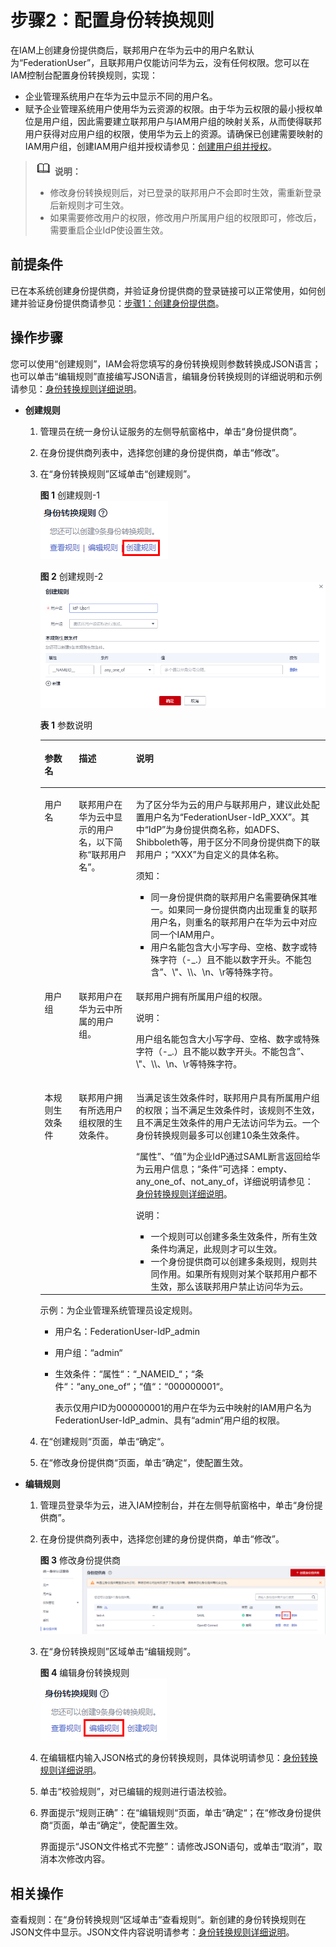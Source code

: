 # 步骤2：配置身份转换规则<a name="iam_08_0004"></a>

在IAM上创建身份提供商后，联邦用户在华为云中的用户名默认为“FederationUser”，且联邦用户仅能访问华为云，没有任何权限。您可以在IAM控制台配置身份转换规则，实现：

-   企业管理系统用户在华为云中显示不同的用户名。
-   赋予企业管理系统用户使用华为云资源的权限。由于华为云权限的最小授权单位是用户组，因此需要建立联邦用户与IAM用户组的映射关系，从而使得联邦用户获得对应用户组的权限，使用华为云上的资源。请确保已创建需要映射的IAM用户组，创建IAM用户组并授权请参见：[创建用户组并授权](创建用户组并授权.md)。

>![](public_sys-resources/icon-note.gif) **说明：** 
>-   修改身份转换规则后，对已登录的联邦用户不会即时生效，需重新登录后新规则才可生效。
>-   如果需要修改用户的权限，修改用户所属用户组的权限即可，修改后，需要重启企业IdP使设置生效。

## 前提条件<a name="section52965331"></a>

已在本系统创建身份提供商，并验证身份提供商的登录链接可以正常使用，如何创建并验证身份提供商请参见：[步骤1：创建身份提供商](步骤1-创建身份提供商.md)。

## 操作步骤<a name="zh-cn_topic_0175818756_section49143529"></a>

您可以使用“创建规则”，IAM会将您填写的身份转换规则参数转换成JSON语言；也可以单击“编辑规则”直接编写JSON语言，编辑身份转换规则的详细说明和示例请参见：[身份转换规则详细说明](身份转换规则详细说明.md)。

-   **创建规则**
    1.  管理员在统一身份认证服务的左侧导航窗格中，单击“身份提供商”。
    2.  在身份提供商列表中，选择您创建的身份提供商，单击“修改”。
    3.  在“身份转换规则”区域单击“创建规则”。

        **图 1**  创建规则-1<a name="fig351319915592"></a>  
        ![](figures/创建规则-1.png "创建规则-1")

        **图 2**  创建规则-2<a name="fig44508499581"></a>  
        ![](figures/创建规则-2.png "创建规则-2")

        **表 1**  参数说明

        <a name="table14452194925816"></a>
        <table><thead align="left"><tr id="row1545012496582"><th class="cellrowborder" valign="top" width="12%" id="mcps1.2.4.1.1"><p id="p12450249115814"><a name="p12450249115814"></a><a name="p12450249115814"></a>参数名</p>
        </th>
        <th class="cellrowborder" valign="top" width="20%" id="mcps1.2.4.1.2"><p id="p6450174913580"><a name="p6450174913580"></a><a name="p6450174913580"></a>描述</p>
        </th>
        <th class="cellrowborder" valign="top" width="68%" id="mcps1.2.4.1.3"><p id="p19450164965813"><a name="p19450164965813"></a><a name="p19450164965813"></a>说明</p>
        </th>
        </tr>
        </thead>
        <tbody><tr id="row345118496586"><td class="cellrowborder" valign="top" width="12%" headers="mcps1.2.4.1.1 "><p id="p1445054905813"><a name="p1445054905813"></a><a name="p1445054905813"></a>用户名</p>
        </td>
        <td class="cellrowborder" valign="top" width="20%" headers="mcps1.2.4.1.2 "><p id="p134501649125817"><a name="p134501649125817"></a><a name="p134501649125817"></a>联邦用户在华为云中显示的用户名，以下简称“联邦用户名”。</p>
        </td>
        <td class="cellrowborder" valign="top" width="68%" headers="mcps1.2.4.1.3 "><p id="p1245054915584"><a name="p1245054915584"></a><a name="p1245054915584"></a>为了区分华为云的用户与联邦用户，建议此处配置用户名为“FederationUser-IdP<em id="i134501449195818"><a name="i134501449195818"></a><a name="i134501449195818"></a>_</em>XXX”。其中“IdP”为身份提供商名称，如ADFS、Shibboleth等，用于区分不同身份提供商下的联邦用户；“XXX”为自定义的具体名称。</p>
        <div class="notice" id="note0451549125818"><a name="note0451549125818"></a><a name="note0451549125818"></a><span class="noticetitle"> 须知： </span><div class="noticebody"><a name="ul6575826819"></a><a name="ul6575826819"></a><ul id="ul6575826819"><li>同一身份提供商的联邦用户名需要确保其唯一。如果同一身份提供商内出现重复的联邦用户名，则重名的联邦用户在华为云中对应同一个IAM用户。</li><li>用户名能包含大小写字母、空格、数字或特殊字符（-_.）且不能以数字开头。不能包含”、\"、\\、\n、\r等特殊字符。</li></ul>
        </div></div>
        </td>
        </tr>
        <tr id="row9451049115815"><td class="cellrowborder" valign="top" width="12%" headers="mcps1.2.4.1.1 "><p id="p10451949105812"><a name="p10451949105812"></a><a name="p10451949105812"></a>用户组</p>
        </td>
        <td class="cellrowborder" valign="top" width="20%" headers="mcps1.2.4.1.2 "><p id="p545184914589"><a name="p545184914589"></a><a name="p545184914589"></a>联邦用户在华为云中所属的用户组。</p>
        </td>
        <td class="cellrowborder" valign="top" width="68%" headers="mcps1.2.4.1.3 "><p id="p8451649185812"><a name="p8451649185812"></a><a name="p8451649185812"></a>联邦用户拥有所属用户组的权限。</p>
        <div class="note" id="note477810272019"><a name="note477810272019"></a><a name="note477810272019"></a><span class="notetitle"> 说明： </span><div class="notebody"><p id="p1970415322015"><a name="p1970415322015"></a><a name="p1970415322015"></a>用户组名能包含大小写字母、空格、数字或特殊字符（-_.）且不能以数字开头。不能包含”、\"、\\、\n、\r等特殊字符。</p>
        </div></div>
        </td>
        </tr>
        <tr id="row545284918582"><td class="cellrowborder" valign="top" width="12%" headers="mcps1.2.4.1.1 "><p id="p13451154925812"><a name="p13451154925812"></a><a name="p13451154925812"></a>本规则生效条件</p>
        </td>
        <td class="cellrowborder" valign="top" width="20%" headers="mcps1.2.4.1.2 "><p id="p545134965810"><a name="p545134965810"></a><a name="p545134965810"></a>联邦用户拥有所选用户组权限的生效条件。</p>
        </td>
        <td class="cellrowborder" valign="top" width="68%" headers="mcps1.2.4.1.3 "><p id="p13451649165819"><a name="p13451649165819"></a><a name="p13451649165819"></a>当满足该生效条件时，联邦用户具有所属用户组的权限；当不满足生效条件时，该规则不生效，且不满足生效条件的用户无法访问华为云。一个身份转换规则最多可以创建10条生效条件。</p>
        <p id="p4451104995813"><a name="p4451104995813"></a><a name="p4451104995813"></a><span class="parmname" id="parmname1845184910581"><a name="parmname1845184910581"></a><a name="parmname1845184910581"></a>“属性”</span>、<span class="parmname" id="parmname1945164919584"><a name="parmname1945164919584"></a><a name="parmname1945164919584"></a>“值”</span>为企业IdP通过SAML断言返回给华为云用户信息；<span class="parmname" id="parmname3451184995813"><a name="parmname3451184995813"></a><a name="parmname3451184995813"></a>“条件”</span>可选择：empty、any_one_of、not_any_of，详细说明请参见：<a href="身份转换规则详细说明.md">身份转换规则详细说明</a>。</p>
        <div class="note" id="note3452124915582"><a name="note3452124915582"></a><a name="note3452124915582"></a><span class="notetitle"> 说明： </span><div class="notebody"><a name="ul545254912585"></a><a name="ul545254912585"></a><ul id="ul545254912585"><li>一个规则可以创建多条生效条件，所有生效条件均满足，此规则才可以生效。</li><li>一个身份提供商可以创建多条规则，规则共同作用。如果所有规则对某个联邦用户都不生效，那么该联邦用户禁止访问华为云。</li></ul>
        </div></div>
        </td>
        </tr>
        </tbody>
        </table>

        示例：为企业管理系统管理员设定规则。

        -   用户名：FederationUser-IdP\_admin
        -   用户组：“admin“
        -   生效条件：“属性“：“\_NAMEID\_“；“条件“：“any\_one\_of“；“值“：“000000001“。

            表示仅用户ID为000000001的用户在华为云中映射的IAM用户名为FederationUser-IdP\_admin、具有“admin“用户组的权限。

    4.  在“创建规则“页面，单击“确定“。
    5.  在“修改身份提供商“页面，单击“确定“，使配置生效。

-   **编辑规则**
    1.  管理员登录华为云，进入IAM控制台，并在左侧导航窗格中，单击“身份提供商”。
    2.  在身份提供商列表中，选择您创建的身份提供商，单击“修改”。

        **图 3**  修改身份提供商<a name="fig124969431742"></a>  
        ![](figures/修改身份提供商-5.png "修改身份提供商-5")

    3.  在“身份转换规则”区域单击“编辑规则”。

        **图 4**  编辑身份转换规则<a name="fig191904201363"></a>  
        ![](figures/编辑身份转换规则.png "编辑身份转换规则")

    4.  在编辑框内输入JSON格式的身份转换规则，具体说明请参见：[身份转换规则详细说明](身份转换规则详细说明.md)。
    5.  单击“校验规则”，对已编辑的规则进行语法校验。
    6.  界面提示“规则正确”：在“编辑规则“页面，单击“确定“；在“修改身份提供商“页面，单击“确定“，使配置生效。

        界面提示“JSON文件格式不完整”：请修改JSON语句，或单击“取消”，取消本次修改内容。



## 相关操作<a name="zh-cn_topic_0175818756_section4140824420758"></a>

查看规则：在“身份转换规则“区域单击“查看规则“。新创建的身份转换规则在JSON文件中显示。JSON文件内容说明请参考：[身份转换规则详细说明](身份转换规则详细说明.md)。

